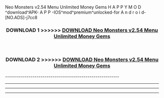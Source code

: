  Neo Monsters v2.54 Menu Unlimited Money Gems  H A P P Y M O D ^download^APK- A P P -IOS^mod^premium^unlocked-for A n d r o i d-[NO.ADS]-j7cc8



<div align="center">

<h3>DOWNLOAD 1 >>>>>> <a href="https://en-mod.web.app/?en= Neo Monsters v2.54 Menu Unlimited Money Gems ">DOWNLOAD Neo Monsters v2.54 Menu Unlimited Money Gems  </a></h3><br>

<h3>DOWNLOAD 2 >>>>>> <a href="https://en-mod.web.app/?en= Neo Monsters v2.54 Menu Unlimited Money Gems ">DOWNLOAD Neo Monsters v2.54 Menu Unlimited Money Gems  </a></h3>

</div>
----------------------------------------------------------

----------------------------------------------------------

----------------------------------------------------------

----------------------------------------------------------



